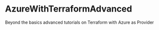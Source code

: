 # AzureWithTerraformAdvanced
Beyond the basics advanced tutorials on Terraform with Azure as Provider
